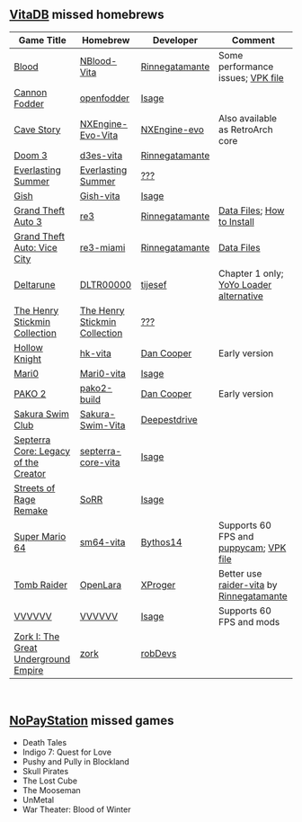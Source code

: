 ## [VitaDB](https://vitadb.rinnegatamante.it/#) missed homebrews

| Game Title | Homebrew | Developer | Comment |
| ---------- | -------- | --------- | ------- |
| [Blood](https://store.steampowered.com/app/1010750/Blood_Fresh_Supply) | [NBlood-Vita](https://github.com/Rinnegatamante/NBlood-Vita) | [Rinnegatamante](https://github.com/Rinnegatamante) | Some performance issues; [VPK file](https://rutracker.org/forum/viewtopic.php?t=6063876) |
| [Cannon Fodder](https://www.gog.com/game/cannon_fodder) | [openfodder](https://github.com/isage/openfodder) | [Isage](https://github.com/isage) |  |
| [Cave Story](https://www.nicalis.com/games/cavestory+) | [NXEngine-Evo-Vita](https://github.com/nxengine/nxengine-evo) | [NXEngine-evo](https://github.com/nxengine) | Also available as RetroArch core |
| [Doom 3](https://www.gog.com/ru/game/doom_3_bfg_edition) | [d3es-vita](https://github.com/Rinnegatamante/d3es-vita) | [Rinnegatamante](https://github.com/Rinnegatamante) |  |
| [Everlasting Summer](https://store.steampowered.com/app/331470/Everlasting_Summer) | [Everlasting Summer](https://vk.com/wall-47742407_229898) | [???](https://github.com/ghost) |  |
| [Gish](https://store.steampowered.com/app/9500/Gish) | [Gish-vita](https://github.com/isage/Gish-vita) | [Isage](https://github.com/isage) | |
| [Grand Theft Auto 3](https://www.rockstargames.com/games/grandtheftauto3) | [re3](https://dl.coolatoms.org/vitadb/GTA3.vpk) | [Rinnegatamante](https://github.com/Rinnegatamante) | [Data Files](https://dl.coolatoms.org/vitadb/gta3.zip); [How to Install](https://samilops2.gitbook.io/vita-troubleshooting-guide/grand-theft-auto/gta-iii) |
| [Grand Theft Auto: Vice City](https://www.rockstargames.com/games/vicecity) | [re3-miami](https://dl.coolatoms.org/vitadb/GTAVC.vpk) | [Rinnegatamante](https://github.com/Rinnegatamante) | [Data Files](https://dl.coolatoms.org/vitadb/vcdata.zip) |
| [Deltarune](https://deltarune.com) | [DLTR00000](https://db.cbps.xyz/getdownload.php?id=DLTR00000) | [tijesef](https://www.reddit.com/user/tijesef) | Chapter 1 only; [YoYo Loader alternative](https://github.com/Rinnegatamante/YoYo-Loader-Vita-Compatibility/issues/18) |
| [The Henry Stickmin Collection](https://store.steampowered.com/app/1089980/The_Henry_Stickmin_Collection) | [The Henry Stickmin Collection](https://db.cbps.xyz/getdownload.php?id=ABCD12345_1) | [???](https://github.com/ghost) |  |
| [Hollow Knight](https://www.gog.com/game/hollow_knight) | [hk-vita](https://dsc.gg/danspalace) | [Dan Cooper](https://www.youtube.com/channel/UCnmRRj6fy_RItoJKNFQIF6A) | Early version |
| [Mari0](https://stabyourself.net/mari0) | [Mari0-vita](https://github.com/isage/Mari0-vita) | [Isage](https://github.com/isage) |  |
| [PAKO 2](https://store.steampowered.com/app/612370/PAKO_2) | [pako2-build](https://dsc.gg/danspalace) | [Dan Cooper](https://www.youtube.com/channel/UCnmRRj6fy_RItoJKNFQIF6A) | Early version |
| [Sakura Swim Club](https://store.steampowered.com/app/402180/Sakura_Swim_Club) | [Sakura-Swim-Vita](https://github.com/deepestdrive/Sakura-Swim-Vita) | [Deepestdrive](https://github.com/deepestdrive) |  |
| [Septerra Core: Legacy of the Creator](https://www.gog.com/ru/game/septerra_core_legacy_of_the_creator) | [septerra-core-vita](https://github.com/isage/septerra-core-vita) | [Isage](https://github.com/isage) |  |
| [Streets of Rage Remake](https://sorr.forumotion.net/t838-new-streets-of-rage-remake-v5-2-download-and-info) | [SoRR](https://github.com/isage/sorr-vita) | [Isage](https://github.com/isage) |  |
| [Super Mario 64](https://www.nintendo.ru/-/Nintendo-64/Super-Mario-64-269745.html) | [sm64-vita](https://github.com/bythos14/sm64-vita) | [Bythos14](https://github.com/bythos14) | Supports 60 FPS and [puppycam](https://github.com/FazanaJ/puppycam); [VPK file](https://drive.google.com/drive/folders/12JO4SOzOT89pXLxZ3WXfGI8cLSp6u2Gm) |
| [Tomb Raider](https://www.gog.com/ru/game/tomb_raider_123) | [OpenLara](https://github.com/XProger/OpenLara) | [XProger](https://github.com/XProger) | Better use [raider-vita](https://github.com/Rinnegatamante/raider-vita) by [Rinnegatamante](https://github.com/Rinnegatamante) |
| [VVVVVV](https://www.gog.com/ru/game/vvvvvv) | [VVVVVV](https://github.com/isage/VVVVVV) | [Isage](https://github.com/isage) | Supports 60 FPS and mods |
| [Zork I: The Great Underground Empire](https://www.gog.com/ru/game/the_zork_anthology) | [zork](https://github.com/robDevs/zork) | [robDevs](https://github.com/robDevs) |  |

<br>

## [NoPayStation](https://nopaystation.com) missed games
- Death Tales
- Indigo 7: Quest for Love
- Pushy and Pully in Blockland
- Skull Pirates
- The Lost Cube
- The Mooseman
- UnMetal
- War Theater: Blood of Winter
